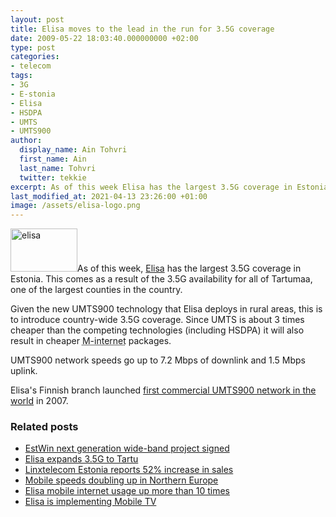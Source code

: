 ```yaml
---
layout: post
title: Elisa moves to the lead in the run for 3.5G coverage
date: 2009-05-22 18:03:40.000000000 +02:00
type: post
categories:
- telecom
tags:
- 3G
- E-stonia
- Elisa
- HSDPA
- UMTS
- UMTS900
author:
  display_name: Ain Tohvri
  first_name: Ain
  last_name: Tohvri
  twitter: tekkie
excerpt: As of this week Elisa has the largest 3.5G coverage in Estonia as a result of the 3.5G availability in one of the largest counties in the country.
last_modified_at: 2021-04-13 23:26:00 +01:00
image: /assets/elisa-logo.png
---
```

<img class="teaser-image--left" title="elisa" src="{{ site.baseurl }}/assets/elisa-logo.png" alt="elisa" width="107" height="69" />As of this week, [Elisa](https://www.elisa.ee) has the largest 3.5G coverage in Estonia. This comes as a result of the 3.5G availability for all of Tartumaa, one of the largest counties in the country.

Given the new UMTS900 technology that Elisa deploys in rural areas, this is to introduce country-wide 3.5G coverage. Since UMTS is about 3 times cheaper than the competing technologies (including HSDPA) it will also result in cheaper <abbr title="Mobile internet">M-internet</abbr> packages.

UMTS900 network speeds go up to 7.2 Mbps of downlink and 1.5 Mbps uplink.

Elisa's Finnish branch launched [first commercial UMTS900 network in the world](/telecom/first-commercial-umts900-network-in-the-world) in 2007.

### Related posts

- [EstWin next generation wide-band project signed](/telecom/estwin-next-generation-wide-band-project-signed)
- [Elisa expands 3.5G to Tartu](/telecom/elisa-expands-35g-to-tartu)
- [Linxtelecom Estonia reports 52% increase in sales](/telecom/linxtelecom-estonia-reports-52-percents-increase-in-sales)
- [Mobile speeds doubling up in Northern Europe](/telecom/mobile-speeds-doubling-up-in-northern-europe "Mobile speeds doubling up in Northern Europe")
- [Elisa mobile internet usage up more than 10 times](/telecom/elisa-mobile-internet-usage-up-more-than-10-times)
- [Elisa is implementing Mobile TV](/telecom/elisa-is-implementing-mobile-tv)
